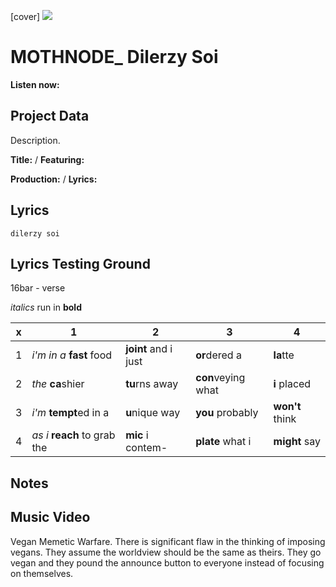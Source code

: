 [cover] ![](57175019_319474918741616_8502199518755923887_n.jpg)

# MOTHNODE_ Dilerzy Soi

**Listen now:** 

## Project Data

Description.


**Title:**  / **Featuring:** 

**Production:**  / **Lyrics:** 

## Lyrics

```
dilerzy soi

```

## Lyrics Testing Ground

16bar - verse

*italics* run in
**bold**

| x | 1 | 2 | 3 | 4 |
|---|---|---|---|---|
| 1 | *i'm in a* **fast** food | **joint** and i just  | **or**dered a  | **la**tte  |
| 2 | *the* **ca**shier | **tu**rns away  |  **con**veying what |  **i** placed |
| 3 | *i'm* **tempt**ed in a | **u**nique way  |  **you** probably |  **won't** think |
| 4 | *as i* **reach** to grab the |  **mic** i contem-  | **plate** what i | **might** say |

## Notes

## Music Video

Vegan Memetic Warfare. There is significant flaw in the thinking of imposing vegans. They assume the worldview should be the same as theirs. They go vegan and they pound the announce button to everyone instead of focusing on themselves.
